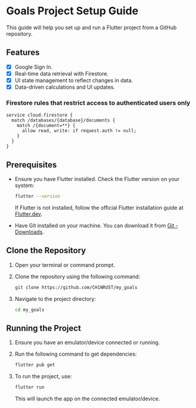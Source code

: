 # Goals Project Setup Guide

This guide will help you set up and run a Flutter project from a GitHub repository.

## Features
- [X] Google Sign In.
- [X] Real-time data retrieval with Firestore.
- [X] UI state management to reflect changes in data.
- [X] Data-driven calculations and UI updates.

### Firestore rules that restrict access to authenticated users only
```
service cloud.firestore {
  match /databases/{database}/documents {
    match /{document=**} {
      allow read, write: if request.auth != null;
    }
  }
}
```

## Prerequisites

- Ensure you have Flutter installed. Check the Flutter version on your system:

  ```bash
  flutter --version
  ```

  If Flutter is not installed, follow the official Flutter installation guide at [Flutter.dev](https://flutter.dev/docs/get-started/install).

- Have Git installed on your machine. You can download it from [Git - Downloads](https://git-scm.com/downloads).

## Clone the Repository

1. Open your terminal or command prompt.

2. Clone the repository using the following command:

   ```bash
   git clone https://github.com/CH1NRU5T/my_goals
   ```

3. Navigate to the project directory:

   ```bash
   cd my_goals
   ```

## Running the Project

1. Ensure you have an emulator/device connected or running.

2. Run the following command to get dependencies:

   ```bash
   flutter pub get
   ```

3. To run the project, use:

   ```bash
   flutter run
   ```

   This will launch the app on the connected emulator/device.

